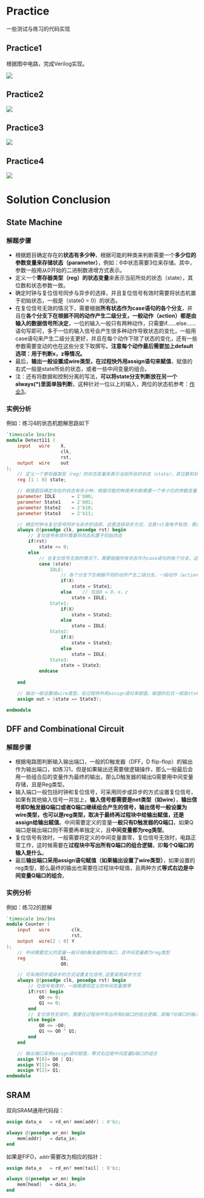 # Practice

一些测试与练习的代码实现

## Practice1

根据图中电路，完成Verilog实现。

![](../0.Images/pr1-1.png)

## Practice2

![](../0.Images/pr2-1.png)

## Practice3

![](../0.Images/pr3-1.png)

## Practice4

![](../0.Images/pr4-1.png)



# Solution Conclusion

## State Machine

### 解题步骤

- 根据题目确定存在的**状态有多少种**，根据可能的种类来判断需要一个**多少位的参数变量来存储状态（parameter）**，例如：6中状态需要3位来存储。其中，参数一般用从0开始的二进制数递增方式表示。
- 定义一个**寄存器类型（reg）的状态变量**来表示当前所处的状态（state），其位数和状态参数一致。
- 确定时钟与复位信号同步与异步的选择，并且复位信号有效时需要将状态机置于初始状态，一般是（state0 = 0）的状态。
- 在复位信号无效的情况下，需要根据**所有状态作为case语句的各个分支**，并且在**各个分支下在根据不同的动作产生二级分支，一般动作（action）都是由输入的数据信号所决定**，一位的输入一般只有两种动作，只需要if……else……语句写即可，多于一位的输入信号会产生很多种动作导致状态的变化，一般用case语句来产生二级分支更好，并且在每个动作下除了状态的变化，还有一些参数需要变动的也在这些分支下取撰写。**注意每个动作最后需要加上default选项：用于判断x，z等情况。**
- 最后，**输出一般设置成wire类型，在过程快外用assign语句来赋值**，赋值的右式一般是state所处的状态，或者一些中间变量的组合。
- 注：还有将数据和控制分离的写法，**可以将state分支判断放在另一个always(\*)里面单独判断**，这种针对一位以上的输入，两位的状态机参考：[作业3](../8.Homework_Upgrade_Solution/3.Seq/Seq.v)。

### 实例分析

例如：练习4的状态机题解思路如下

```verilog
`timescale 1ns/1ns
module Detect111 (
    input   wire    X,
                    clk,
                    rst,
    output  wire    out
);
    // 定义一个寄存器类型（reg）的状态变量来表示当前所处的状态（state），其位数和状态参数一致，4种状态两位存储即可
    reg [1 : 0] state;

    // 根据题目确定存在的状态有多少种，根据可能的种类来判断需要一个多少位的参数变量来存储状态（parameter）
    parameter IDLE      = 2'b00;
    parameter State1    = 2'b01;
    parameter State2    = 2'b10;
    parameter State3    = 2'b11;

	// 确定时钟与复位信号同步与异步的选择，这里选择异步方式，注意rst高电平有效，需要posedge rst
    always @(posedge clk, posedge rst) begin
        // 复位信号有效时需要将状态机置于初始状态
        if(rst)
            state <= 0;
        else
            // 在复位信号无效的情况下，需要根据所有状态作为case语句的各个分支，这里即四个状态的IDLE，State1-3
            case (state)
                IDLE:
                    // 各个分支下在根据不同的动作产生二级分支，一般动作（action）都是由输入的数据信号所决定，一位的输入一般只有两种动作，只需要if……else……语句写即可
                    if(X)
                        state = State1;
                    else	// 包括X = 0，x，z
                        state = IDLE;
                State1:
                    if(X)
                        state = State2;
                    else
                        state = IDLE;
                State2:
                    if(X)
                        state = State3;
                    else
                        state = IDLE;
                State3:
                    state = State3;
            endcase
        
    end

    // 输出一般设置成wire类型，在过程快外用assign语句来赋值，赋值的右式一般是state所处的状态，或者一些中间变量的组合
    assign out = (state == State3);

endmodule
```

## DFF and Combinational Circuit

### 解题步骤

- 根据电路图判断输入输出端口，一般的D触发器（DFF，D flip-flop）的输出作为输出端口，如练习1，但是如果输出还需要做逻辑操作，那么一般最后会用一些组合后的变量作为最终的输出，那么D触发器的输出Q需要用中间变量存储，且是Reg类型。
- 输入端口一般包括时钟和复位信号，可采用同步或异步的方式设置复位信号，如果有其他输入信号一并加上，**输入信号都需要是net类型（如wire）**，**输出信号即D触发器Q端口或者Q端口继续组合产生的信号，输出信号一般设置为wire类型，也可以是reg类型，取决于最终再过程块中给输出赋值，还是assign给输出赋值**。中间需要定义的变量一**般只有D触发器的Q端口**，如果Q端口是输出端口则不需要再单独定义，且**中间变量都为reg类型**。
- 复位信号有效时，一般需要将定义的中间变量置零，复位信号无效时，电路正常工作，这时候需要在**过程块中写出所有Q端口的组合逻辑**，即**每个Q端口的输入是什么**。
- 最后**输出端口采用assign语句赋值（如果输出设置了wire类型）**，如果设置的reg类型，那么最终的输出也需要在过程块中赋值，且两种方式**等式右边是中间变量Q端口的组合**。

### 实例分析

例如：练习2的题解

```verilog
`timescale 1ns/1ns
module Counter (
    input   wire        clk,
                        rst,
    output  wire[2 : 0] Y 
);
    // 中间需要定义的变量一般只有D触发器的Q端口，且中间变量都为reg类型
    reg             Q1,
                    Q0;

    // 可采用同步或异步的方式设置复位信号,这里采用异步方式
    always @(posedge clk, posedge rst) begin
        // 位信号有效时，一般需要将定义的中间变量置零
        if(rst) begin
            Q0 <= 0;
            Q1 <= 0;
        end
        // 复位信号无效时，需要在过程块中写出所有Q端口的组合逻辑，即每个Q端口的输入是什么
        else begin
            Q0 <= ~Q0;
            Q1 <= Q0 ^ Q1;
        end   
    end

    // 输出端口采用assign语句赋值，等式右边是中间变量Q端口的组合
    assign Y[0]= Q0 | Q1;
    assign Y[1]= Q0;
    assign Y[2]= Q1; 
endmodule
```

## SRAM

双向SRAM通用代码段：

```Verilog
assign data_o   = rd_en? mem[addr] : 8'bz;

always @(posedge wr_en) begin
    mem[addr]   = data_in;
end  
```

如果是FIFO，`addr`需要改为相应的指针：

```verilog
assign data_o   = rd_en? mem[tail] : 8'bz;

always @(posedge wr_en) begin
    mem[head]   = data_in;
end 
```

